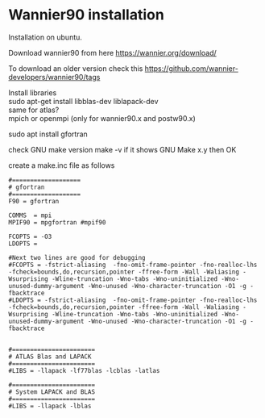 # Wannier90 installation

Installation on ubuntu.

Download wannier90 from here
https://wannier.org/download/

To download an older version check this
https://github.com/wannier-developers/wannier90/tags

Install libraries\
sudo apt-get install libblas-dev liblapack-dev\
same for atlas?\
mpich or openmpi (only for wannier90.x and postw90.x)

sudo apt install gfortran

check GNU make version
make -v
if it shows GNU Make x.y then OK

create a make.inc file as follows

```
#===================
# gfortran
#===================
F90 = gfortran

COMMS  = mpi
MPIF90 = mpgfortran #mpif90

FCOPTS = -O3
LDOPTS =

#Next two lines are good for debugging
#FCOPTS = -fstrict-aliasing  -fno-omit-frame-pointer -fno-realloc-lhs -fcheck=bounds,do,recursion,pointer -ffree-form -Wall -Waliasing -Wsurprising -Wline-truncation -Wno-tabs -Wno-uninitialized -Wno-unused-dummy-argument -Wno-unused -Wno-character-truncation -O1 -g -fbacktrace
#LDOPTS = -fstrict-aliasing  -fno-omit-frame-pointer -fno-realloc-lhs -fcheck=bounds,do,recursion,pointer -ffree-form -Wall -Waliasing -Wsurprising -Wline-truncation -Wno-tabs -Wno-uninitialized -Wno-unused-dummy-argument -Wno-unused -Wno-character-truncation -O1 -g -fbacktrace


#=======================
# ATLAS Blas and LAPACK
#=======================
#LIBS = -llapack -lf77blas -lcblas -latlas

#=======================
# System LAPACK and BLAS
#=======================
#LIBS = -llapack -lblas
```

